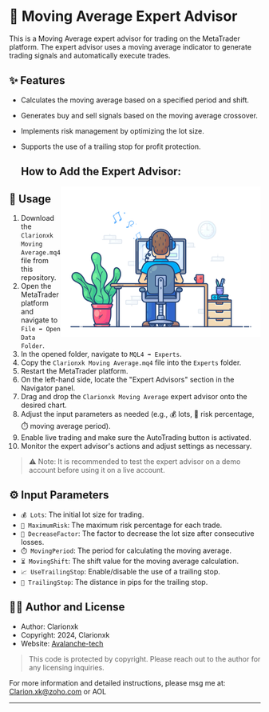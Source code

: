 # 💫 Moving Average Expert Advisor

This is a Moving Average expert advisor for trading on the MetaTrader platform. The expert advisor uses a moving average indicator to generate trading signals and automatically execute trades.

## ✨ Features

- Calculates the moving average based on a specified period and shift.
- Generates buy and sell signals based on the moving average crossover.
- Implements risk management by optimizing the lot size.
- Supports the use of a trailing stop for profit protection.

  ## How to Add the Expert Advisor:
  
<img align="right" alt="Coding" width="400" src="https://raw.githubusercontent.com/SupianIDz/SupianIDz/main/coding.gif">

## 🚀 Usage

1. Download the `Clarionxk Moving Average.mq4` file from this repository.
2. Open the MetaTrader platform and navigate to `File ➡️ Open Data Folder`.
3. In the opened folder, navigate to `MQL4 ➡️ Experts`.
4. Copy the `Clarionxk Moving Average.mq4` file into the `Experts` folder.
5. Restart the MetaTrader platform.
6. On the left-hand side, locate the "Expert Advisors" section in the Navigator panel.
7. Drag and drop the `Clarionxk Moving Average` expert advisor onto the desired chart.
8. Adjust the input parameters as needed (e.g., 💰 lots, 🎲 risk percentage, ⏱️ moving average period).
9. Enable live trading and make sure the AutoTrading button is activated.
10. Monitor the expert advisor's actions and adjust settings as necessary.

> ⚠️ Note: It is recommended to test the expert advisor on a demo account before using it on a live account.

## ⚙️ Input Parameters

- `💰 Lots`: The initial lot size for trading.
- `🎲 MaximumRisk`: The maximum risk percentage for each trade.
- `🔻 DecreaseFactor`: The factor to decrease the lot size after consecutive losses.
- `⏱️ MovingPeriod`: The period for calculating the moving average.
- `⏳ MovingShift`: The shift value for the moving average calculation.
- `📈 UseTrailingStop`: Enable/disable the use of a trailing stop.
- `🛑 TrailingStop`: The distance in pips for the trailing stop.

## 👨‍💻 Author and License

- Author: Clarionxk
- Copyright: 2024, Clarionxk
- Website: [Avalanche-tech](https://www.Avalanche-tech.com)

> This code is protected by copyright. Please reach out to the author for any licensing inquiries.

For more information and detailed instructions, please msg me at: Clarion.xk@zoho.com or AOL

---
